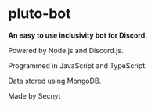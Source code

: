 # pluto-bot

**An easy to use inclusivity bot for Discord.**

Powered by Node.js and Discord.js.

Programmed in JavaScript and TypeScript.

Data stored using MongoDB.


Made by Secnyt
